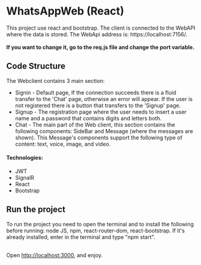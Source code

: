 # WhatsAppWeb (React)

This project use react and bootstrap. The client is connected to the WebAPI where the data is stored. The WebApi address is: https://localhost:7156/.</br></br>
**If you want to change it, go to the req.js file and change the port variable.**

## Code Structure

The Webclient contains 3 main section:
- Signin - Default page, If the connection succeeds there is a fluid transfer to the 'Chat' page, otherwise an error will appear. If the user is not registered there is a button that transfers to the 'Signup' page.
- Signup - The registration page where the user needs to insert a user name and a password that contains digits and letters both.
- Chat - The main part of the Web client, this section contains the following components: SideBar and Message (where the messages are shown). This Message's components support the following type of content: text, voice, image, and video.

#### Technologies:
- JWT
- SignalR
- React
- Bootstrap

## Run the project
To run the project you need to open the terminal and to install the following before running: node JS, npm, react-router-dom, react-bootstrap.
If it's already installed, enter in the terminal and type "npm start".</br></br>

Open [http://localhost:3000](http://localhost:3000), and enjoy.
